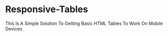 # Responsive-Tables
This Is A Simple Solution To Getting Basic HTML Tables To Work On Mobile Devices
